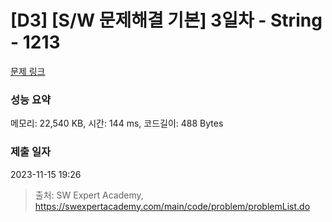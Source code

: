 # [D3] [S/W 문제해결 기본] 3일차 - String - 1213 

[문제 링크](https://swexpertacademy.com/main/code/problem/problemDetail.do?contestProbId=AV14P0c6AAUCFAYi) 

### 성능 요약

메모리: 22,540 KB, 시간: 144 ms, 코드길이: 488 Bytes

### 제출 일자

2023-11-15 19:26



> 출처: SW Expert Academy, https://swexpertacademy.com/main/code/problem/problemList.do